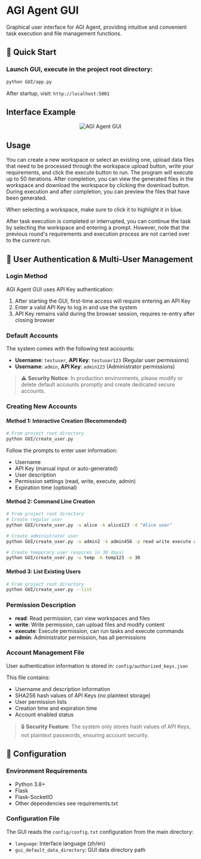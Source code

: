 # AGI Agent GUI

Graphical user interface for AGI Agent, providing intuitive and convenient task execution and file management functions.

## 🚀 Quick Start

### Launch GUI, execute in the project root directory:
```bash
python GUI/app.py
```

After startup, visit: `http://localhost:5001`

## Interface Example
<div align="center">
      <img src="../fig/AGIAgent_GUI.png" alt="AGI Agent GUI"/>
</div>

## Usage

You can create a new workspace or select an existing one, upload data files that need to be processed through the workspace upload button, write your requirements, and click the execute button to run. The program will execute up to 50 iterations. After completion, you can view the generated files in the workspace and download the workspace by clicking the download button. During execution and after completion, you can preview the files that have been generated.

When selecting a workspace, make sure to click it to highlight it in blue.

After task execution is completed or interrupted, you can continue the task by selecting the workspace and entering a prompt. However, note that the previous round's requirements and execution process are not carried over to the current run.

## 🔐 User Authentication & Multi-User Management

### Login Method
AGI Agent GUI uses API Key authentication:
1. After starting the GUI, first-time access will require entering an API Key
2. Enter a valid API Key to log in and use the system
3. API Key remains valid during the browser session, requires re-entry after closing browser

### Default Accounts
The system comes with the following test accounts:
- **Username**: `testuser`, **API Key**: `testuser123` (Regular user permissions)
- **Username**: `admin`, **API Key**: `admin123` (Administrator permissions)

> ⚠️ **Security Notice**: In production environments, please modify or delete default accounts promptly and create dedicated secure accounts.

### Creating New Accounts

#### Method 1: Interactive Creation (Recommended)
```bash
# From project root directory
python GUI/create_user.py
```
Follow the prompts to enter user information:
- Username
- API Key (manual input or auto-generated)
- User description
- Permission settings (read, write, execute, admin)
- Expiration time (optional)

#### Method 2: Command Line Creation
```bash
# From project root directory
# Create regular user
python GUI/create_user.py -u alice -k alice123 -d "Alice user"

# Create administrator user
python GUI/create_user.py -u admin2 -k admin456 -p read write execute admin

# Create temporary user (expires in 30 days)
python GUI/create_user.py -u temp -k temp123 -e 30
```

#### Method 3: List Existing Users
```bash
# From project root directory
python GUI/create_user.py --list
```

### Permission Description
- **read**: Read permission, can view workspaces and files
- **write**: Write permission, can upload files and modify content
- **execute**: Execute permission, can run tasks and execute commands
- **admin**: Administrator permission, has all permissions

### Account Management File
User authentication information is stored in: `config/authorized_keys.json`

This file contains:
- Username and description information
- SHA256 hash values of API Keys (no plaintext storage)
- User permission lists
- Creation time and expiration time
- Account enabled status

> 🔒 **Security Feature**: The system only stores hash values of API Keys, not plaintext passwords, ensuring account security.

## 🔧 Configuration

### Environment Requirements
- Python 3.8+
- Flask
- Flask-SocketIO
- Other dependencies see requirements.txt

### Configuration File
The GUI reads the `config/config.txt` configuration from the main directory:
- `language`: Interface language (zh/en)
- `gui_default_data_directory`: GUI data directory path 